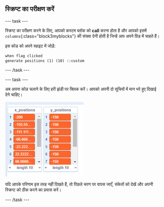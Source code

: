 ## स्क्रिप्ट का परीक्षण करें

\--- task \---

स्क्रिप्ट का परीक्षण करने के लिए, आपको कस्टम ब्लॉक को **call** करना होता है और आपको इसमें `columns`{:class="block3myblocks"} की संख्या देनी होती है जिन्हें आप अपने ग्रिड में चाहते हैं।

इस कोड को अपने स्प्राइट में जोड़ें:

```blocks3
when flag clicked
generate positions (1) (10) ::custom
```

\--- /task \---

\--- task \---

अब अपना कोड चलाने के लिए हरी झंडी पर क्लिक करें। आपको अपनी दो सूचियों में मान भरे हुए दिखाई देने चाहिए।

![सूचियाँ](images/filled_lists.png)

यदि आपके परिणाम इस तरह नहीं दिखते हैं, तो पिछले चरण पर वापस जाएँ, संकेतों को देखें और अपनी स्क्रिप्ट को ठीक करने का प्रयास करें।

\--- /task \---